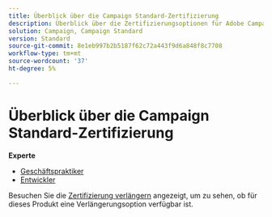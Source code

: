```yaml
---
title: Überblick über die Campaign Standard-Zertifizierung
description: Überblick über die Zertifizierungsoptionen für Adobe Campaign Standard
solution: Campaign, Campaign Standard
version: Standard
source-git-commit: 8e1eb997b2b5187f62c72a443f9d6a848f8c7708
workflow-type: tm+mt
source-wordcount: '37'
ht-degree: 5%

---
```


# Überblick über die Campaign Standard-Zertifizierung

**Experte**

* [Geschäftspraktiker](/help/certifications/acs/acs-e-business.md) <!--AD0-E307-->
* [Entwickler](/help/certifications/acs/acs-e-developer.md) <!--AD0-E306-->

Besuchen Sie die [Zertifizierung verlängern](/help/certifications/renew.md) angezeigt, um zu sehen, ob für dieses Produkt eine Verlängerungsoption verfügbar ist.
